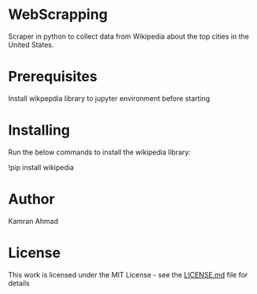 # WebScrapping
Scraper in python to collect data from Wikipedia about the top cities in the United States.

# Prerequisites
Install wikpepdia library to jupyter environment before starting
 
# Installing
Run the below commands to install the wikipedia library:
 
!pip install wikipedia
 
# Author
Kamran Ahmad
 
# License
This work is licensed under the MIT License - see the [LICENSE.md](LICENSE.md) file for details
 

 
 
